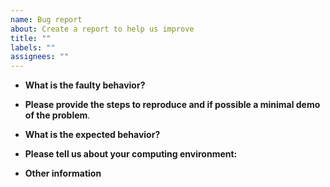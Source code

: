 ```yaml
---
name: Bug report
about: Create a report to help us improve
title: ""
labels: ""
assignees: ""
---
```


- **What is the faulty behavior?**

- **Please provide the steps to reproduce and if possible a minimal demo of the problem**.

- **What is the expected behavior?**

- **Please tell us about your computing environment:**

- **Other information**
